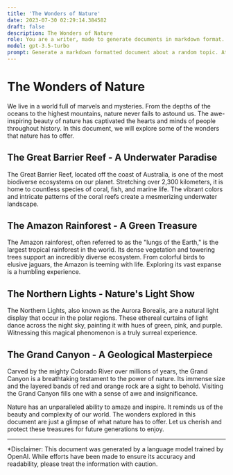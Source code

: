 ```yaml
---
title: 'The Wonders of Nature'
date: 2023-07-30 02:29:14.384582
draft: false
description: The Wonders of Nature
role: You are a writer, made to generate documents in markdown format. It is very important that all of the documents you generate are in valid markdown format.
model: gpt-3.5-turbo
prompt: Generate a markdown formatted document about a random topic. At the bottom, include a disclaimer explaining that the document was generated by you. The first line of the document should be the title. Make sure that the entire document is in proper markdown format, using a mix of various tags to make the document visually appealing.
---
```


# The Wonders of Nature

We live in a world full of marvels and mysteries. From the depths of the oceans to the highest mountains, nature never fails to astound us. The awe-inspiring beauty of nature has captivated the hearts and minds of people throughout history. In this document, we will explore some of the wonders that nature has to offer.

## The Great Barrier Reef - A Underwater Paradise

The Great Barrier Reef, located off the coast of Australia, is one of the most biodiverse ecosystems on our planet. Stretching over 2,300 kilometers, it is home to countless species of coral, fish, and marine life. The vibrant colors and intricate patterns of the coral reefs create a mesmerizing underwater landscape.

## The Amazon Rainforest - A Green Treasure

The Amazon rainforest, often referred to as the "lungs of the Earth," is the largest tropical rainforest in the world. Its dense vegetation and towering trees support an incredibly diverse ecosystem. From colorful birds to elusive jaguars, the Amazon is teeming with life. Exploring its vast expanse is a humbling experience.

## The Northern Lights - Nature's Light Show

The Northern Lights, also known as the Aurora Borealis, are a natural light display that occur in the polar regions. These ethereal curtains of light dance across the night sky, painting it with hues of green, pink, and purple. Witnessing this magical phenomenon is a truly surreal experience.

## The Grand Canyon - A Geological Masterpiece

Carved by the mighty Colorado River over millions of years, the Grand Canyon is a breathtaking testament to the power of nature. Its immense size and the layered bands of red and orange rock are a sight to behold. Visiting the Grand Canyon fills one with a sense of awe and insignificance.

Nature has an unparalleled ability to amaze and inspire. It reminds us of the beauty and complexity of our world. The wonders explored in this document are just a glimpse of what nature has to offer. Let us cherish and protect these treasures for future generations to enjoy.

---

*Disclaimer: This document was generated by a language model trained by OpenAI. While efforts have been made to ensure its accuracy and readability, please treat the information with caution.
